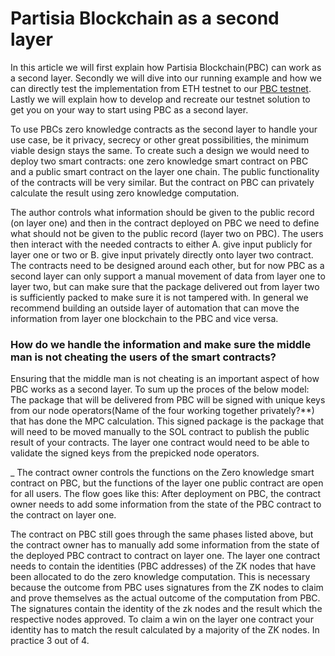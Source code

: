 # Partisia Blockchain as a second layer
In this article we will first explain how Partisia Blockchain(PBC) can work as a second layer. Secondly we will dive into our running example and how we can directly test the implementation from ETH testnet to our [PBC testnet](testnet.md). Lastly we will explain how to develop and recreate our testnet solution to get you on your way to start using PBC as a second layer.

To use PBCs zero knowledge contracts as the second layer to handle your use case, be it privacy, secrecy or other great possibilities, the minimum viable design stays the same. To create such a design we would need to deploy two smart contracts: one zero knowledge smart contract on PBC and a public smart contract on the layer one chain. The public functionality of the contracts will be very similar. But the contract on PBC can privately calculate the result using zero knowledge computation.

The author controls what information should be given to the public record (on layer one) and then in the contract deployed on PBC we need to define what should not be given to the public record (layer two on PBC). The users then interact with the needed contracts to either A. give input publicly for layer one or two or B. give input privately directly onto layer two contract. The contracts need to be designed around each other, but for now PBC as a second layer can only support a manual movement of data from layer one to layer two, but can make sure that the package delivered out from layer two is sufficiently packed to make sure it is not tampered with. In general we recommend building an outside layer of automation that can move the information from layer one blockchain to the PBC and vice versa. 

### How do we handle the information and make sure the middle man is not cheating the users of the smart contracts?
Ensuring that the middle man is not cheating is an important aspect of how PBC works as a second layer. To sum up the proces of the below model: The package that will be delivered from PBC will be signed with unique keys from our node operators(Name of the four working together privately?**) that has done the MPC calculation. This signed package is the package that will need to be moved manually to the SOL contract to publish the public result of your contracts. The layer one contract would need to be able to validate the signed keys from the prepicked node operators. 




_
The contract owner controls the functions on the Zero knowledge smart contract on PBC, but the functions of the layer one public contract are open for all users. The flow goes like this: After deployment on PBC, the contract owner needs to add some information from the state of the PBC contract to the contract on layer one.

The contract on PBC still goes through the same phases listed above, but the contract owner has to manually add some information from the state of the deployed PBC contract to contract on layer one. The layer one contract needs to contain the identities (PBC addresses) of the ZK nodes that have been allocated to do the zero knowledge computation. This is necessary because the outcome from PBC uses signatures from the ZK nodes to claim and prove themselves as the actual outcome of the computation from PBC. The signatures contain the identity of the zk nodes and the result which the respective nodes approved. To claim a win on the layer one contract your identity has to match the result calculated by a majority of the ZK nodes. In practice 3 out of 4.



